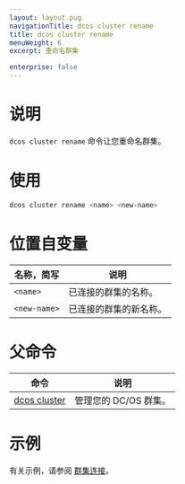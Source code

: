 ```yaml
---
layout: layout.pug
navigationTitle: dcos cluster rename
title: dcos cluster rename
menuWeight: 6
excerpt: 重命名群集

enterprise: false
---
```


# 说明
`dcos cluster rename` 命令让您重命名群集。

# 使用

```bash
dcos cluster rename <name> <new-name>
```

# 位置自变量

| 名称，简写 | 说明 |
|---------|-------------|
| `<name>` | 已连接的群集的名称。 |
| `<new-name>` | 已连接的群集的新名称。|

# 父命令

| 命令 | 说明 |
|---------|-------------|
| [dcos cluster](/cn/1.11/cli/command-reference/dcos-cluster/) | 管理您的 DC/OS 群集。|

# 示例
有关示例，请参阅 [群集连接](/cn/1.11/administering-clusters/multiple-clusters/cluster-connections/)。
